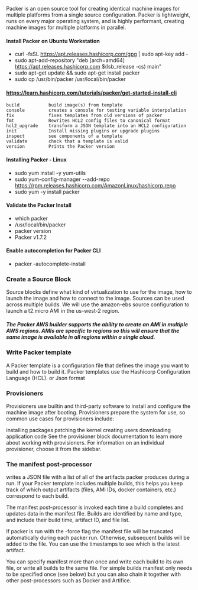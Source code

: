 
Packer is an open source tool for creating identical machine images for multiple platforms from a single source configuration. Packer is lightweight, runs on every major operating system, and is highly performant, creating machine images for multiple platforms in parallel.

#### Install Packer on Ubuntu Workstation
- curl -fsSL https://apt.releases.hashicorp.com/gpg | sudo apt-key add -
- sudo apt-add-repository "deb [arch=amd64] https://apt.releases.hashicorp.com $(lsb_release -cs) main"
- sudo apt-get update && sudo apt-get install packer
- sudo cp /usr/bin/packer /usr/local/bin/packer


#### https://learn.hashicorp.com/tutorials/packer/get-started-install-cli 

    build           build image(s) from template
    console         creates a console for testing variable interpolation
    fix             fixes templates from old versions of packer
    fmt             Rewrites HCL2 config files to canonical format
    hcl2_upgrade    transform a JSON template into an HCL2 configuration
    init            Install missing plugins or upgrade plugins
    inspect         see components of a template
    validate        check that a template is valid
    version         Prints the Packer version



#### Installing Packer - Linux 
- sudo yum install -y yum-utils
- sudo yum-config-manager --add-repo https://rpm.releases.hashicorp.com/AmazonLinux/hashicorp.repo
- sudo yum -y install packer 

#### Validate the Packer Install
- which packer
- /usr/local/bin/packer
- packer version
- Packer v1.7.2 

#### Enable autocompletion for Packer CLI
- packer -autocomplete-install

### Create a Source Block
Source blocks define what kind of virtualization to use for the image, how to launch the image and how to connect to the image. Sources can be used across multiple builds. We will use the amazon-ebs source configuration to launch a t2.micro AMI in the us-west-2 region.

##### The Packer AWS builder supports the ability to create an AMI in multiple AWS regions. AMIs are specific to regions so this will ensure that the same image is available in all regions within a single cloud.

### Write Packer template
A Packer template is a configuration file that defines the image you want to build and how to build it. Packer templates use the Hashicorp Configuration Language (HCL). or Json format 


### Provisioners
Provisioners use builtin and third-party software to install and configure the machine image after booting. Provisioners prepare the system for use, so common use cases for provisioners include:

installing packages
patching the kernel
creating users
downloading application code
See the provisioner block documentation to learn more about working with provisioners. For information on an individual provisioner, choose it from the sidebar.
### The manifest post-processor 
writes a JSON file with a list of all of the artifacts packer produces during a run. If your Packer template includes multiple builds, this helps you keep track of which output artifacts (files, AMI IDs, docker containers, etc.) correspond to each build.

The manifest post-processor is invoked each time a build completes and updates data in the manifest file. Builds are identified by name and type, and include their build time, artifact ID, and file list.

If packer is run with the -force flag the manifest file will be truncated automatically during each packer run. Otherwise, subsequent builds will be added to the file. You can use the timestamps to see which is the latest artifact.

You can specify manifest more than once and write each build to its own file, or write all builds to the same file. For simple builds manifest only needs to be specified once (see below) but you can also chain it together with other post-processors such as Docker and Artifice.



    
